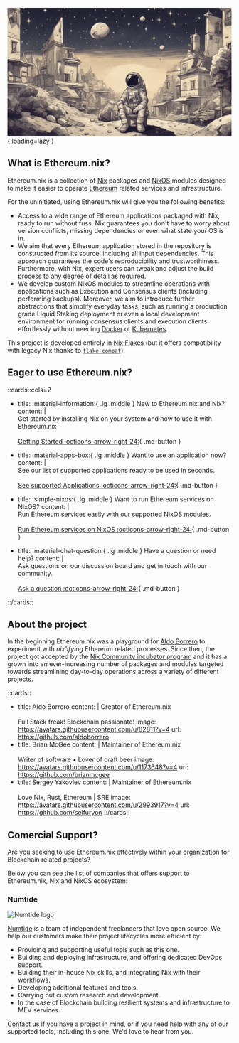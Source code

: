 ![hero-image](./assets/hero-image.jpeg){ loading=lazy }

## What is Ethereum.nix?

Ethereum.nix is a collection of [Nix](https://nixos.org) packages and [NixOS](https://wiki.nixos.org/wiki/NixOS_modules) modules
designed to make it easier to operate [Ethereum](https://ethereum.org) related services and infrastructure.

For the uninitiated, using Ethereum.nix will give you the following benefits:

- Access to a wide range of Ethereum applications packaged with Nix, ready to run without fuss. Nix guarantees you don't have to worry about version conflicts, missing dependencies or even what state your OS is in.
- We aim that every Ethereum application stored in the repository is constructed from its source, including all input dependencies. This approach guarantees the code's reproducibility and trustworthiness. Furthermore, with Nix, expert users can tweak and adjust the build process to any degree of detail as required.
- We develop custom NixOS modules to streamline operations with applications such as Execution and Consensus clients (including performing backups). Moreover, we aim to introduce further abstractions that simplify everyday tasks, such as running a production grade Liquid Staking deployment or even a local development environment for running consensus clients and execution clients effortlessly without needing [Docker](https://www.docker.com/) or [Kubernetes](https://kubernetes.io/).

This project is developed entirely in [Nix Flakes](https://wiki.nixos.org/wiki/Flakes) (but it offers compatibility with legacy Nix thanks to [`flake-compat`](https://github.com/nix-community/flake-compat)).

## Eager to use Ethereum.nix?

::cards::cols=2

- title: :material-information:{ .lg .middle } New to Ethereum.nix and Nix?
  content: |
    <br/>
    Get started by installing Nix on your system and how to use it with Ethereum.nix
    <br/>
    <br/>
    [Getting Started :octicons-arrow-right-24:](./getting-started.md){ .md-button }

- title: :material-apps-box:{ .lg .middle } Want to use an application now?
  content: |
    <br />
    See our list of supported applications ready to be used in seconds.
    <br />
    <br />
    [See supported Applications :octicons-arrow-right-24:](./apps.md){ .md-button }

- title: :simple-nixos:{ .lg .middle } Want to run Ethereum services on NixOS?
  content: |
    <br />
    Run Ethereum services easily with our supported NixOS modules.
    <br />
    <br />
    [Run Ethereum services on NixOS :octicons-arrow-right-24:](./nixos/installation.md){ .md-button }

- title: :material-chat-question:{ .lg .middle } Have a question or need help?
  content: |
    <br />
    Ask questions on our discussion board and get in touch with our community.
    <br />
    <br />
    [Ask a question :octicons-arrow-right-24:](https://github.com/nix-community/ethereum.nix/discussions){ .md-button }

::/cards::

## About the project

In the beginning Ethereum.nix was a playground for [Aldo Borrero](https://aldoborrero.com/) to experiment with _nix'ifying_
Ethereum related processes. Since then, the project got accepted by the [Nix Community incubator program](https://github.com/nix-community)
and it has a grown into an ever-increasing number of packages and modules targeted towards streamlining day-to-day operations across a variety of different projects.

::cards::
- title: Aldo Borrero
  content: |
    Creator of Ethereum.nix
    <br/>
    <br/>
    Full Stack freak! Blockchain passionate!
  image: https://avatars.githubusercontent.com/u/82811?v=4
  url: https://github.com/aldoborrero
- title: Brian McGee
  content: |
    Maintainer of Ethereum.nix
    <br/>
    <br/>
    Writer of software • Lover of craft beer
  image: https://avatars.githubusercontent.com/u/1173648?v=4
  url: https://github.com/brianmcgee
- title: Sergey Yakovlev
  content: |
    Maintainer of Ethereum.nix
    <br/>
    <br/>
    Love Nix, Rust, Ethereum | SRE
  image: https://avatars.githubusercontent.com/u/2993917?v=4
  url: https://github.com/selfuryon
::/cards::

## Comercial Support?

Are you seeking to use Ethereum.nix effectively within your organization for Blockchain related projects?

Below you can see the list of companies that offers support to Ethereum.nix, Nix and NixOS ecosystem:

### Numtide

![Numtide logo](https://codahosted.io/docs/6FCIMTRM0p/blobs/bl-sgSunaXYWX/077f3f9d7d76d6a228a937afa0658292584dedb5b852a8ca370b6c61dabb7872b7f617e603f1793928dc5410c74b3e77af21a89e435fa71a681a868d21fd1f599dd10a647dd855e14043979f1df7956f67c3260c0442e24b34662307204b83ea34de929d)

[Numtide](https://numtide.com) is a team of independent freelancers that love open source.
We help our customers make their project lifecycles more efficient by:

- Providing and supporting useful tools such as this one.
- Building and deploying infrastructure, and offering dedicated DevOps support.
- Building their in-house Nix skills, and integrating Nix with their workflows.
- Developing additional features and tools.
- Carrying out custom research and development.
- In the case of Blockchain building resilient systems and infrastructure to MEV services.

[Contact us](https://numtide.com/contact) if you have a project in mind, or if
you need help with any of our supported tools, including this one. We'd love to
hear from you.

